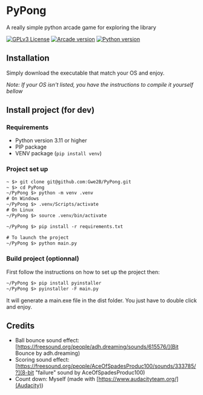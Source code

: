 # PyPong

A really simple python arcade game for exploring the library

[![GPLv3 License](https://img.shields.io/badge/License-GPL%20v3-yellow.svg)](https://opensource.org/licenses/)
[![Arcade version](https://img.shields.io/badge/Arcade_V-3.3.2-green)](https://api.arcade.academy/en/3.3.2/)
[![Python version](https://img.shields.io/badge/Python_V-3.11.0-green?logo=python&logoColor=white)](https://www.python.org/)


## Installation

Simply download the executable that match your OS and enjoy.

*Note: If your OS isn't listed, you have the instructions to compile it yourself bellow*

## Install project (for dev)

### Requirements

 - Python version 3.11 or higher
 - PIP package
 - VENV package (`pip install venv`)

### Project set up

```txt
~ $> git clone git@github.com:Gwe2B/PyPong.git
~ $> cd PyPong
~/PyPong $> python -m venv .venv
# On Windows
~/PyPong $> .venv/Scripts/activate
# On Linux
~/PyPong $> source .venv/bin/activate

~/PyPong $> pip install -r requirements.txt

# To launch the project
~/PyPong $> python main.py
```

### Build project (optionnal)

First follow the instructions on how to set up the project then:

```txt
~/PyPong $> pip install pyinstaller
~/PyPong $> pyinstaller -F main.py
```

It will generate a main.exe file in the dist folder. You just have to double click and enjoy.

## Credits

 - Ball bounce sound effect: [https://freesound.org/people/adh.dreaming/sounds/615576/](Bit Bounce by adh.dreaming)
 - Scoring sound effect: [https://freesound.org/people/AceOfSpadesProduc100/sounds/333785/?](8-bit "failure" sound by AceOfSpadesProduc100)
 - Count down: Myself (made with [https://www.audacityteam.org/](Audacity))